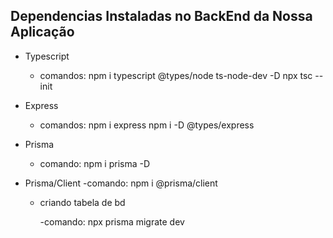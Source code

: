 ## Dependencias Instaladas no BackEnd da Nossa Aplicação

- Typescript

  - comandos:
    npm i typescript @types/node ts-node-dev -D
    npx tsc --init

- Express

  - comandos:
    npm i express
    npm i -D @types/express

- Prisma
  - comando:
    npm i prisma -D
- Prisma/Client
  -comando:
  npm i @prisma/client

  - criando tabela de bd

    -comando:
    npx prisma migrate dev
